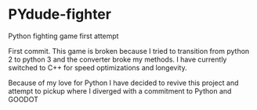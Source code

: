 # PYdude-fighter
Python fighting game first attempt


First commit. This game is broken because I tried to transition from python 2 to python 3 and the converter broke my methods. I have currently switched to C++ for speed optimizations and longevity.

Because of my love for Python I have decided to revive this project and attempt to pickup where I diverged with a commitment to Python and GOODOT
